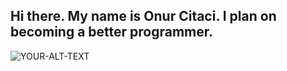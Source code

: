 ## Hi there. My name is Onur Citaci. I plan on becoming a better programmer.

<picture>
 <source media="(prefers-color-scheme: dark)" srcset="https://free-images.com/display/keyboard_laptop_chiclet_keyboard.html">
 <source media="(prefers-color-scheme: light)" srcset="https://free-images.com/display/keyboard_laptop_chiclet_keyboard.html">
 <img alt="YOUR-ALT-TEXT" src="https://free-images.com/display/keyboard_laptop_chiclet_keyboard.html">
</picture>
<!--
**CHITACHI/CHITACHI** is a ✨ _special_ ✨ repository because its `README.md` (this file) appears on your GitHub profile.

Here are some ideas to get you started:

- 🔭 I’m currently working on ...
- 🌱 I’m currently learning ...
- 👯 I’m looking to collaborate on ...
- 🤔 I’m looking for help with ...
- 💬 Ask me about ...
- 📫 How to reach me: ...
- 😄 Pronouns: ...
- ⚡ Fun fact: ...
-->
